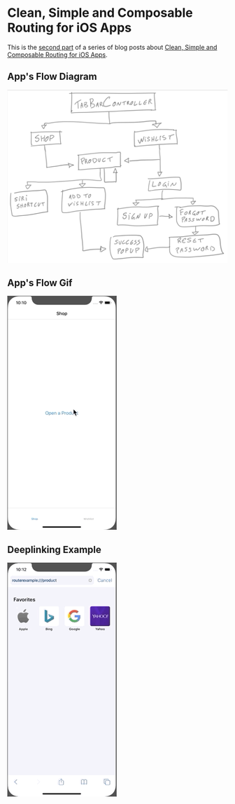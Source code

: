 # Clean, Simple and Composable Routing for iOS Apps

This is the [second part](https://cassiuspacheco.com/applying-dependency-injection-to-composable-routing-for-ios-apps-ck7v10xaz01h9zis1oksoe7h0) of a series of blog posts about [Clean, Simple and Composable Routing for iOS Apps](https://hashnode.com/series/clean-simple-and-composable-routing-for-ios-apps-ck7vm42k401n4zis1wu4ar2od).

## App's Flow Diagram

![flow](./Assets/flow.png)

## App's Flow Gif

![flow](./Assets/app.gif)

## Deeplinking Example

![flow](./Assets/deeplink.gif)
